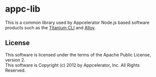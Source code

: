 appc-lib
========


This is a common library used by Appcelerator Node.js based software products such as the 
[Titanium CLI](http://github.com/appcelerator/titanium) and [Alloy](http://github.com/appcelerator/alloy).



License
-------
This software is licensed under the terms of the Apache Public License, version 2.  
This software is Copyright (c) 2012 by Appcelerator, Inc. All Rights Reserved.


